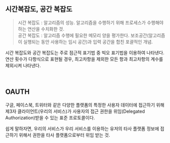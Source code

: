 ## 시간복잡도, 공간 복잡도 

> 시간 복잡도 : 알고리즘의 성능. 알고리즘을 수행하기 위해 프로세스가 수행해야하는 연산을 수치화한 것.<br>
> 공간 복잡도 : 알고리즘 수행에 필요한 메모리 양을 평가한다. 보조공간(알고리즘이 실행되는 동안 사용하는 임시 공간)과 입력 공간을 합친 포괄적인 개념.<br>

시간 복잡도와 공간 복잡도는 주로 점근적 표기법 중 빅오 표기법을 이용하여 나타낸다.<br>
연산 횟수가 다항식으로 표현될 경우, 최고차항을 제외한 모든 항과 최고차항의 계수를 제외시켜 나타낸다. 

<br>



## OAUTH

구글, 페이스북, 트위터와 같은 다양한 플랫폼의 특정한 사용자 데이터에 접근하기 위해 제3자 클라이언트(우리의 서비스)가 사용자의 접근 권한을 위임(Delegated Authorization)받을 수 있는 표준 프로토콜이다.

쉽게 말하자면, 우리의 서비스가 우리 서비스를 이용하는 유저의 타사 플랫폼 정보에 접근하기 위해서 권한을 타사 플랫폼으로부터 위임 받는 것.

